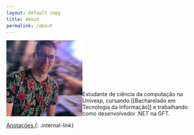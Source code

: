 ```yaml
---
layout: default copy
title: About
permalink: /about
---
```

<head>
    <script src="https://kit.fontawesome.com/2635e42ccc.js" crossorigin="anonymous"></script>
    <link rel="stylesheet" href="https://cdn.jsdelivr.net/gh/devicons/devicon@v2.15.1/devicon.min.css">
</head>

<div style="padding-botton: 30px;">
    <img src="/assets/photo-profile.jpg" width="200" align="left">
</div> <br><br><br><br><br><br><br>


Estudante de ciência da computação na Univesp, cursando [[Bacharelado em Tecnologia da Informação]] e trabalhando como desenvolvedor .NET na GFT. <br>


<a class="link-copyright" target="_blank" href="https://github.com/gio-bon"><i class="fa fa-github" aria-hidden="true"></i></a> <a class="link-copyright" target="_blank" href="https://www.linkedin.com/in/gio-bon/"><i class="fa fa-linkedin" aria-hidden="true"></i></a> <a class="link-copyright" target="_blank" href="mailto:injuriae@gmail.com?subject=Visitei seu site, sou ..."><i class="fa fa-envelope" aria-hidden="true"></i></a>

<i class="fa fa-archive" aria-hidden="true"></i> [Anotações.](/NOTAS-MAP){: .internal-link} <br>

<!-- https://devicon.dev -->
<!-- https://fontawesome.com/v4/icons/ -->